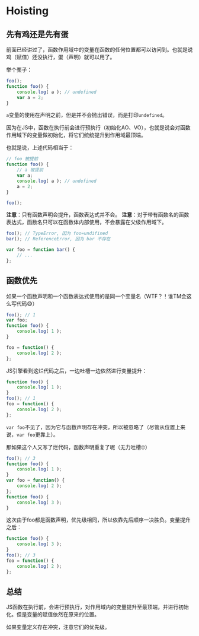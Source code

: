# Hoisting

## 先有鸡还是先有蛋

前面已经讲过了，函数作用域中的变量在函数的任何位置都可以访问到。也就是说鸡（赋值）还没执行，蛋（声明）就可以用了。

举个栗子：

```javascript
foo();
function foo() {
	console.log( a ); // undefined
	var a = 2;
}
```

`a`变量的使用在声明之前，但是并不会抛出错误，而是打印`undefined`。

因为在JS中，函数在执行前会进行预执行（初始化AO、VO），也就是说会对函数作用域下的变量做初始化，将它们统统提升到作用域最顶端。

也就是说，上述代码相当于：

```javascript
// foo 被提前
function foo() {
    // a 被提前
    var a;
	console.log( a ); // undefined
	a = 2;
}

foo();
```

**注意**：只有函数声明会提升，函数表达式并不会。
**注意**：对于带有函数名的函数表达式，函数名只可以在函数体内部使用，不会暴露在父级作用域下。

```javascript
foo(); // TypeError, 因为 foo=undifined
bar(); // ReferenceError, 因为 bar 不存在

var foo = function bar() {
	// ...
};
```

## 函数优先

如果一个函数声明和一个函数表达式使用的是同一个变量名（WTF？！谁TM会这么写代码😅）

```javascript
foo(); // 1
var foo;
function foo() {
	console.log( 1 );
}

foo = function() {
	console.log( 2 );
};
```

JS引擎看到这烂代码之后，一边吐槽一边依然进行变量提升：

```javascript
function foo() {
	console.log( 1 );
}
foo(); // 1
foo = function() {
	console.log( 2 );
};
```

`var foo`不见了，因为它与函数声明存在冲突，所以被忽略了（尽管从位置上来说，`var foo`更靠上）。

那如果这个人又写了烂代码，函数声明重复了呢（无力吐槽🙄）

```javascript
foo(); // 3
function foo() {
	console.log( 1 );
}
var foo = function() {
	console.log( 2 );
};
function foo() {
	console.log( 3 );
}
```

这次由于foo都是函数声明，优先级相同，所以依靠先后顺序一决胜负。变量提升之后：

```javascript
function foo() {
	console.log( 3 );
}
foo(); // 3
foo = function() {
	console.log( 2 );
};
```

## 总结

JS函数在执行前，会进行预执行，对作用域内的变量提升至最顶端，并进行初始化。但是变量的赋值依然在原来的位置。

如果变量定义存在冲突，注意它们的优先级。
